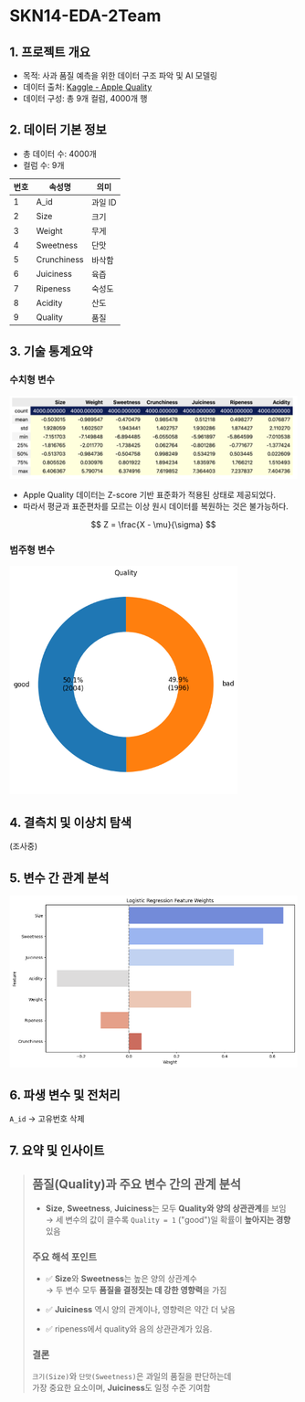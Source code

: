 # SKN14-EDA-2Team

## 1. 프로젝트 개요
- 목적: 사과 품질 예측을 위한 데이터 구조 파악 및 AI 모델링
- 데이터 출처: [Kaggle - Apple Quality](https://www.kaggle.com/datasets/nelgiriyewithana/apple-quality)
- 데이터 구성: 총 9개 컬럼, 4000개 행

## 2. 데이터 기본 정보
- 총 데이터 수: 4000개
- 컬럼 수: 9개

| 번호 | 속성명         | 의미              |
|------|-------------|------------------|
| 1    | A_id        | 과일 ID           |
| 2    | Size        | 크기              |
| 3    | Weight      | 무게              |
| 4    | Sweetness   | 단맛              |
| 5    | Crunchiness | 바삭함             |
| 6    | Juiciness   | 육즙              |
| 7    | Ripeness    | 숙성도             |
| 8    | Acidity     | 산도              |
| 9    | Quality     | 품질              |

## 3. 기술 통계요약

### 수치형 변수

![수치형 변수 표](./docs/수치형변수.png)

- Apple Quality 데이터는 Z-score 기반 표준화가 적용된 상태로 제공되었다.
- 따라서 평균과 표준편차를 모르는 이상 원시 데이터를 복원하는 것은 불가능하다.

$$
Z = \frac{X - \mu}{\sigma}
$$

### 범주형 변수

<img src="./docs/범주형변수.png" width="400"/>

## 4. 결측치 및 이상치 탐색
(조사중)

## 5. 변수 간 관계 분석

![로지스틱회귀_특징_가중치](./docs/로지스틱회귀_특징_가중치.png)

## 6. 파생 변수 및 전처리
`A_id` → 고유번호 삭제

## 7. 요약 및 인사이트

> ## 품질(Quality)과 주요 변수 간의 관계 분석
>
> - **Size**, **Sweetness**, **Juiciness**는 모두 **Quality와 양의 상관관계**를 보임  
>   → 세 변수의 값이 클수록 `Quality = 1` ("good")일 확률이 **높아지는 경향** 있음
>
> ### 주요 해석 포인트
>
> - ✅ **Size**와 **Sweetness**는 높은 양의 상관계수  
>   → 두 변수 모두 **품질을 결정짓는 데 강한 영향력**을 가짐
>
> - ✅ **Juiciness** 역시 양의 관계이나, 영향력은 약간 더 낮음
>
> - ✅ ripeness에서 quality와 음의 상관관계가 있음.
>
> ### 결론
>
> `크기(Size)`와 `단맛(Sweetness)`은 과일의 품질을 판단하는데 <br>
> 가장 중요한 요소이며, **Juiciness**도 일정 수준 기여함